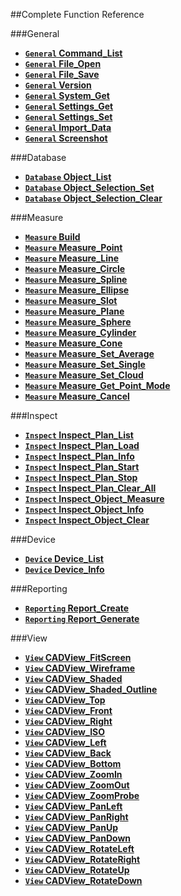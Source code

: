 ##Complete Function Reference

###General
- **[<code>General</code> Command_List](https://github.com/verisurf/verisurf-api/blobl/Verisurf2017/documentation/command_list.md)**
- **[<code>General</code> File_Open](https://github.com/verisurf/verisurf-api/blobl/Verisurf2017/documentation/file_open.md)**
- **[<code>General</code> File_Save](https://github.com/verisurf/verisurf-api/blobl/Verisurf2017/documentation/file_save.md)**
- **[<code>General</code> Version](https://github.com/verisurf/verisurf-api/blobl/Verisurf2017/documentation/version.md)**
- **[<code>General</code> System_Get](https://github.com/verisurf/verisurf-api/blobl/Verisurf2017/documentation/system_get.md)**
- **[<code>General</code> Settings_Get](https://github.com/verisurf/verisurf-api/blobl/Verisurf2017/documentation/settings_get.md)**
- **[<code>General</code> Settings_Set](https://github.com/verisurf/verisurf-api/blobl/Verisurf2017/documentation/settings_set.md)**
- **[<code>General</code> Import_Data](https://github.com/verisurf/verisurf-api/blobl/Verisurf2017/documentation/import_data.md)**
- **[<code>General</code> Screenshot](https://github.com/verisurf/verisurf-api/blobl/Verisurf2017/documentation/screenshot.md)**


###Database
- **[<code>Database</code> Object_List](https://github.com/verisurf/verisurf-api/blobl/Verisurf2017/documentation/object_list.md)**
- **[<code>Database</code> Object_Selection_Set](https://github.com/verisurf/verisurf-api/blobl/Verisurf2017/documentation/object_selection_set.md)**
- **[<code>Database</code> Object_Selection_Clear](https://github.com/verisurf/verisurf-api/blobl/Verisurf2017/documentation/object_selection_clear.md)**

###Measure
- **[<code>Measure</code> Build](https://github.com/verisurf/verisurf-api/blobl/Verisurf2017/documentation/build.md)**
- **[<code>Measure</code> Measure_Point](https://github.com/verisurf/verisurf-api/blobl/Verisurf2017/documentation/measure_point.md)**
- **[<code>Measure</code> Measure_Line](https://github.com/verisurf/verisurf-api/blobl/Verisurf2017/documentation/measure_line.md)**
- **[<code>Measure</code> Measure_Circle](https://github.com/verisurf/verisurf-api/blobl/Verisurf2017/documentation/measure_circle.md)**
- **[<code>Measure</code> Measure_Spline](https://github.com/verisurf/verisurf-api/blobl/Verisurf2017/documentation/measure_spline.md)**
- **[<code>Measure</code> Measure_Ellipse](https://github.com/verisurf/verisurf-api/blobl/Verisurf2017/documentation/measure_ellipse.md)**
- **[<code>Measure</code> Measure_Slot](https://github.com/verisurf/verisurf-api/blobl/Verisurf2017/documentation/measure_slot.md)**
- **[<code>Measure</code> Measure_Plane](https://github.com/verisurf/verisurf-api/blobl/Verisurf2017/documentation/measure_plane.md)**
- **[<code>Measure</code> Measure_Sphere](https://github.com/verisurf/verisurf-api/blobl/Verisurf2017/documentation/measure_sphere.md)**
- **[<code>Measure</code> Measure_Cylinder](https://github.com/verisurf/verisurf-api/blobl/Verisurf2017/documentation/measure_cylinder.md)**
- **[<code>Measure</code> Measure_Cone](https://github.com/verisurf/verisurf-api/blobl/Verisurf2017/documentation/measure_cone.md)**
- **[<code>Measure</code> Measure_Set_Average](https://github.com/verisurf/verisurf-api/blobl/Verisurf2017/documentation/measure_set_average.md)**
- **[<code>Measure</code> Measure_Set_Single](https://github.com/verisurf/verisurf-api/blobl/Verisurf2017/documentation/measure_set_single.md)**
- **[<code>Measure</code> Measure_Set_Cloud](https://github.com/verisurf/verisurf-api/blobl/Verisurf2017/documentation/measure_set_cloud.md)**
- **[<code>Measure</code> Measure_Get_Point_Mode](https://github.com/verisurf/verisurf-api/blobl/Verisurf2017/documentation/measure_get_point_mode.md)**
- **[<code>Measure</code> Measure_Cancel](https://github.com/verisurf/verisurf-api/blobl/Verisurf2017/documentation/measure_cancel.md)**

###Inspect
- **[<code>Inspect</code> Inspect_Plan_List](https://github.com/verisurf/verisurf-api/blobl/Verisurf2017/documentation/inspect_plan_list.md)**
- **[<code>Inspect</code> Inspect_Plan_Load](https://github.com/verisurf/verisurf-api/blobl/Verisurf2017/documentation/inspect_plan_load.md)**
- **[<code>Inspect</code> Inspect_Plan_Info](https://github.com/verisurf/verisurf-api/blobl/Verisurf2017/documentation/inspect_plan_info.md)**
- **[<code>Inspect</code> Inspect_Plan_Start](https://github.com/verisurf/verisurf-api/blobl/Verisurf2017/documentation/inspect_plan_start.md)**
- **[<code>Inspect</code> Inspect_Plan_Stop](https://github.com/verisurf/verisurf-api/blobl/Verisurf2017/documentation/inspect_plan_stop.md)**
- **[<code>Inspect</code> Inspect_Plan_Clear_All](https://github.com/verisurf/verisurf-api/blobl/Verisurf2017/documentation/inspect_plan_clear_all.md)**
- **[<code>Inspect</code> Inspect_Object_Measure](https://github.com/verisurf/verisurf-api/blobl/Verisurf2017/documentation/inspect_object_measure.md)**
- **[<code>Inspect</code> Inspect_Object_Info](https://github.com/verisurf/verisurf-api/blobl/Verisurf2017/documentation/inspect_object_info.md)**
- **[<code>Inspect</code> Inspect_Object_Clear](https://github.com/verisurf/verisurf-api/blobl/Verisurf2017/documentation/inspect_object_clear.md)**

###Device
- **[<code>Device</code> Device_List](https://github.com/verisurf/verisurf-api/blobl/Verisurf2017/documentation/device_list.md)**
- **[<code>Device</code> Device_Info](https://github.com/verisurf/verisurf-api/blobl/Verisurf2017/documentation/device_info.md)**

###Reporting
- **[<code>Reporting</code> Report_Create](https://github.com/verisurf/verisurf-api/blobl/Verisurf2017/documentation/report_create.md)**
- **[<code>Reporting</code> Report_Generate](https://github.com/verisurf/verisurf-api/blobl/Verisurf2017/documentation/report_generate.md)**

###View
- **[<code>View</code> CADView_FitScreen](https://github.com/verisurf/verisurf-api/blobl/Verisurf2017/documentation/cadview_fitscreen.md)**
- **[<code>View</code> CADView_Wireframe](https://github.com/verisurf/verisurf-api/blobl/Verisurf2017/documentation/cadview_wireframe.md)**
- **[<code>View</code> CADView_Shaded](https://github.com/verisurf/verisurf-api/blobl/Verisurf2017/documentation/cadview_shaded.md)**
- **[<code>View</code> CADView_Shaded_Outline](https://github.com/verisurf/verisurf-api/blobl/Verisurf2017/documentation/cadview_shaded_outline.md)**
- **[<code>View</code> CADView_Top](https://github.com/verisurf/verisurf-api/blobl/Verisurf2017/documentation/cadview_top.md)**
- **[<code>View</code> CADView_Front](https://github.com/verisurf/verisurf-api/blobl/Verisurf2017/documentation/cadview_front.md)**
- **[<code>View</code> CADView_Right](https://github.com/verisurf/verisurf-api/blobl/Verisurf2017/documentation/cadview_right.md)**
- **[<code>View</code> CADView_ISO](https://github.com/verisurf/verisurf-api/blobl/Verisurf2017/documentation/cadview_iso.md)**
- **[<code>View</code> CADView_Left](https://github.com/verisurf/verisurf-api/blobl/Verisurf2017/documentation/cadview_left.md)**
- **[<code>View</code> CADView_Back](https://github.com/verisurf/verisurf-api/blobl/Verisurf2017/documentation/cadview_back.md)**
- **[<code>View</code> CADView_Bottom](https://github.com/verisurf/verisurf-api/blobl/Verisurf2017/documentation/cadview_bottom.md)**
- **[<code>View</code> CADView_ZoomIn](https://github.com/verisurf/verisurf-api/blobl/Verisurf2017/documentation/cadview_zoomin.md)**
- **[<code>View</code> CADView_ZoomOut](https://github.com/verisurf/verisurf-api/blobl/Verisurf2017/documentation/cadview_zoomout.md)**
- **[<code>View</code> CADView_ZoomProbe](https://github.com/verisurf/verisurf-api/blobl/Verisurf2017/documentation/cadview_zoomprobe.md)**
- **[<code>View</code> CADView_PanLeft](https://github.com/verisurf/verisurf-api/blobl/Verisurf2017/documentation/cadview_panleft.md)**
- **[<code>View</code> CADView_PanRight](https://github.com/verisurf/verisurf-api/blobl/Verisurf2017/documentation/cadview_panright.md)**
- **[<code>View</code> CADView_PanUp](https://github.com/verisurf/verisurf-api/blobl/Verisurf2017/documentation/cadview_panup.md)**
- **[<code>View</code> CADView_PanDown](https://github.com/verisurf/verisurf-api/blobl/Verisurf2017/documentation/cadview_pandown.md)**
- **[<code>View</code> CADView_RotateLeft](https://github.com/verisurf/verisurf-api/blobl/Verisurf2017/documentation/cadview_rotateleft.md)**
- **[<code>View</code> CADView_RotateRight](https://github.com/verisurf/verisurf-api/blobl/Verisurf2017/documentation/cadview_rotateright.md)**
- **[<code>View</code> CADView_RotateUp](https://github.com/verisurf/verisurf-api/blobl/Verisurf2017/documentation/cadview_rotateup.md)**
- **[<code>View</code> CADView_RotateDown](https://github.com/verisurf/verisurf-api/blobl/Verisurf2017/documentation/cadview_rotatedown.md)**
